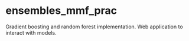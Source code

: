 # ensembles_mmf_prac
Gradient boosting and random forest implementation. Web application to interact with models.
